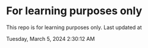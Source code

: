 # For learning purposes only
This repo is for learning purposes only.
Last updated at

Tuesday, March 5, 2024 2:30:12 AM

